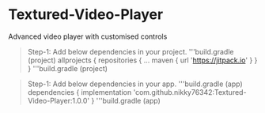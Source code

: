 # Textured-Video-Player
Advanced video player with customised controls
> Step-1: Add below dependencies in your project.
 '''build.gradle (project)
>allprojects {
>		repositories {
>			...
>			maven { url 'https://jitpack.io' }
>		}
>	}
 '''build.gradle (project)

> Step-1: Add below dependencies in your app.
> '''build.gradle (app)
>dependencies {
>	        implementation 'com.github.nikky76342:Textured-Video-Player:1.0.0'
>	}
 '''build.gradle (app)
